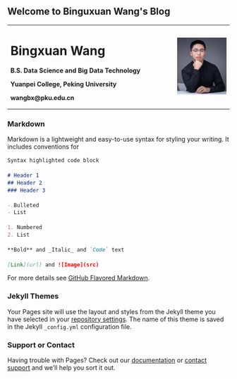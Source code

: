 ## Welcome to Binguxuan Wang's Blog


<table border="0">
  <tr>
    <td width="75%">
      <h1>Bingxuan Wang</h1>
      <p><b>B.S. Data Science and Big Data Technology</b></p>
      <p><b>Yuanpei College, Peking University</b></p>
      <p><b>wangbx@pku.edu.cn</b></p>
    </td>
    <td width="25%">
      <img src="/pro_small_1.jpg" width="200%">      
    </td>
  </tr>
</table>

### Markdown

Markdown is a lightweight and easy-to-use syntax for styling your writing. It includes conventions for

```markdown
Syntax highlighted code block

# Header 1
## Header 2
### Header 3

- Bulleted
- List

1. Numbered
2. List

**Bold** and _Italic_ and `Code` text

[Link](url) and ![Image](src)
```

For more details see [GitHub Flavored Markdown](https://guides.github.com/features/mastering-markdown/).

### Jekyll Themes

Your Pages site will use the layout and styles from the Jekyll theme you have selected in your [repository settings](https://github.com/DOGEwbx/DOGEwbx.github.io/settings). The name of this theme is saved in the Jekyll `_config.yml` configuration file.

### Support or Contact

Having trouble with Pages? Check out our [documentation](https://help.github.com/categories/github-pages-basics/) or [contact support](https://github.com/contact) and we’ll help you sort it out.
